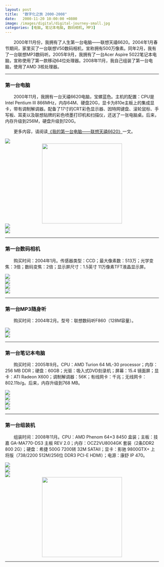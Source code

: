 ```yaml
---
layout: post
title:  "数字化之旅 2000-2008"
date:   2000-11-20 10:00:00 +0800
image: /images/digital/digital-journey-small.jpg
categories: [电脑, 笔记本电脑, 数码相机, MP3]
---
```


　　2000年11月份，我拥有了人生第一台电脑——联想天禧6620。2004年1月春节期间，家里买了一台联想V50数码相机，宣称拥有500万像素。同年2月，我有了一台联想MP3数码听。2005年9月，我拥有了一台Acer Aspire 5022笔记本电脑，宣称使用了第一款移动64位处理器。2008年11月，我自己组装了第一台电脑，使用了AMD 3核处理器。

------

<h3>第一台电脑</h3>

　　2000年11月，我拥有一台天禧6620电脑，宝螺蓝色。主机的配置：CPU是Intel Pentium III 866MHz，内存64M、硬盘20G，显卡为810e主板上的集成显卡，带有调制解调器。配备了17寸的CRT彩色显示器、因特网键盘、滚轮鼠标、手写板、耳麦以及联想贴牌的彩色喷墨打印机和扫描仪，还送了一张电脑桌。后来，内存升级到256M，硬盘升级到120G。

　　更多内容，请阅读[《我的第一台电脑——联想天禧6620》](https://cpu.ihonux.com/the_first_computer_of_honux.html)一文。

<div class="row">
    <div class="col-md-6">
        <a href="{{site.baseurl}}/images/digital/第一台电脑/Legend_TX6620_1.jpg" target="_blank">
            <img class="thumbnail" src="{{site.baseurl}}/images/digital/第一台电脑/Legend_TX6620_1_s.jpg">
        </a>
    </div>
    <div class="col-md-6" style="text-align: center;">
        <a href="{{site.baseurl}}/images/digital/第一台电脑/Legend_TX6620_2.jpg" target="_blank">
            <img class="thumbnail" style="height: 262px;" src="{{site.baseurl}}/images/digital/第一台电脑/Legend_TX6620_2_s.jpg">
        </a>
    </div>
</div>
<div class="row">
    <div class="col-md-6">
        <a href="{{site.baseurl}}/images/digital/第一台电脑/Legend_TX6620_3.jpg" target="_blank">
            <img class="thumbnail" src="{{site.baseurl}}/images/digital/第一台电脑/Legend_TX6620_3_s.jpg">
        </a>
    </div>
    <div class="col-md-6">
        <a href="{{site.baseurl}}/images/digital/第一台电脑/Legend_TX6620_4.jpg" target="_blank">
            <img class="thumbnail" src="{{site.baseurl}}/images/digital/第一台电脑/Legend_TX6620_4_s.jpg">
        </a>
    </div>
</div>

------

<h3>第一台数码相机</h3>

　　购买时间：2004年1月。传感器类型：CCD；最大像素数：513万；光学变焦：3倍；数码变焦：2倍；显示屏尺寸：1.5英寸 11万像素TFT液晶显示屏。

<div class="row">
    <div class="col-md-6">
        <a href="{{site.baseurl}}/images/digital/第一台数码相机/Lenovo-V50-1.jpg" target="_blank">
            <img class="thumbnail" src="{{site.baseurl}}/images/digital/第一台数码相机/Lenovo-V50-1.jpg">
        </a>
    </div>
    <div class="col-md-6">
        <a href="{{site.baseurl}}/images/digital/第一台数码相机/Lenovo-V50-2.jpg" target="_blank">
            <img class="thumbnail" src="{{site.baseurl}}/images/digital/第一台数码相机/Lenovo-V50-2.jpg">
        </a>
    </div>
</div>
<div class="row">
    <div class="col-md-6">
        <a href="{{site.baseurl}}/images/digital/第一台数码相机/Lenovo-V50-3.jpg" target="_blank">
            <img class="thumbnail" src="{{site.baseurl}}/images/digital/第一台数码相机/Lenovo-V50-3.jpg">
        </a>
    </div>
    <div class="col-md-6">
        <a href="{{site.baseurl}}/images/digital/第一台数码相机/Lenovo-V50-4.jpg" target="_blank">
            <img class="thumbnail" src="{{site.baseurl}}/images/digital/第一台数码相机/Lenovo-V50-4.jpg">
        </a>
    </div>
</div>

------

<h3>第一台MP3随身听</h3>

　　购买时间：2004年2月。型号：联想数码听F860（128M容量）。

<div class="row">
    <div class="col-md-6">
        <a href="{{site.baseurl}}/images/digital/MP3播放器/Lenovo-MP3-1.jpg" target="_blank">
            <img class="thumbnail" src="{{site.baseurl}}/images/digital/MP3播放器/Lenovo-MP3-1_s.jpg">
        </a>
    </div>
    <div class="col-md-6">
        <a href="{{site.baseurl}}/images/digital/MP3播放器/Lenovo-MP3-2.jpg" target="_blank">
            <img class="thumbnail" src="{{site.baseurl}}/images/digital/MP3播放器/Lenovo-MP3-2_s.jpg">
        </a>
    </div>
</div>

------

<h3>第一台笔记本电脑</h3>

　　购买时间：2005年9月。CPU：AMD Turion 64 ML-30 processor；内存：256 MB DDR；硬盘：60GB；光驱：吸入式DVD刻录机；屏幕：15.4 镜面屏；显卡：ATI Radeon X600；调制解调器：56K；有线网卡：千兆；无线网卡：802.11b/g。后来，内存升级到768 MB。

<div class="row">
    <div class="col-md-6">
        <a href="{{site.baseurl}}/images/digital/第一台笔记本电脑/Acer-Aspire-5022-1.jpg" target="_blank">
            <img class="thumbnail" src="{{site.baseurl}}/images/digital/第一台笔记本电脑/Acer-Aspire-5022-1_s.jpg">
        </a>
    </div>
    <div class="col-md-6">
        <a href="{{site.baseurl}}/images/digital/第一台笔记本电脑/Acer-Aspire-5022-2.jpg" target="_blank">
            <img class="thumbnail" src="{{site.baseurl}}/images/digital/第一台笔记本电脑/Acer-Aspire-5022-2_s.jpg">
        </a>
    </div>
</div>
<div class="row">
    <div class="col-md-6">
        <a href="{{site.baseurl}}/images/digital/第一台笔记本电脑/Acer-Aspire-5022-3.jpg" target="_blank">
            <img class="thumbnail" src="{{site.baseurl}}/images/digital/第一台笔记本电脑/Acer-Aspire-5022-3_s.jpg">
        </a>
    </div>
    <div class="col-md-6">
        <a href="{{site.baseurl}}/images/digital/第一台笔记本电脑/Acer-Aspire-5022-4.jpg" target="_blank">
            <img class="thumbnail" src="{{site.baseurl}}/images/digital/第一台笔记本电脑/Acer-Aspire-5022-4_s.jpg">
        </a>
    </div>
</div>

------

<h3>第一台组装机</h3>

　　组装时间：2008年11月。CPU：AMD Phenom 64×3 8450 盒装；主板：技嘉 GA-MA770-DS3 主板 REV 2.0；内存：OCZ2VU8004GK 套装（2条DDR2 800 2G）；硬盘：希捷 500G 7200转 32M SATAII；显卡：影驰 9800GTX+ 上将版（738/2200 512M/256位 DDR3 PCI-E HDMI）；电源：康舒 IP 470。

<div class="row">
    <div class="col-md-6">
        <a href="{{site.baseurl}}/images/digital/第一台组装机/AMD-PhenomX3-1.jpg" target="_blank">
            <img class="thumbnail" src="{{site.baseurl}}/images/digital/第一台组装机/AMD-PhenomX3-1_s.jpg">
        </a>
    </div>
    <div class="col-md-6">
        <a href="{{site.baseurl}}/images/digital/第一台组装机/AMD-PhenomX3-2.jpg" target="_blank">
            <img class="thumbnail" src="{{site.baseurl}}/images/digital/第一台组装机/AMD-PhenomX3-2_s.jpg">
        </a>
    </div>
</div>
<div class="row">
    <div class="col-md-6">
        <a href="{{site.baseurl}}/images/digital/第一台组装机/AMD-PhenomX3-3.jpg" target="_blank">
            <img class="thumbnail" src="{{site.baseurl}}/images/digital/第一台组装机/AMD-PhenomX3-3_s.jpg">
        </a>
    </div>
    <div class="col-md-6" style="text-align: center;">
        <a href="{{site.baseurl}}/images/digital/第一台组装机/AMD-PhenomX3-4.jpg" target="_blank">
            <img class="thumbnail" style="height: 262px;" src="{{site.baseurl}}/images/digital/第一台组装机/AMD-PhenomX3-4_s.jpg">
        </a>
    </div>
</div>

------